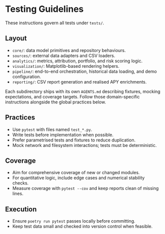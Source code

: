 # Testing Guidelines

These instructions govern all tests under `tests/`.

## Layout
- `core/`: data model primitives and repository behaviours.
- `sources/`: external data adapters and CSV loaders.
- `analytics/`: metrics, attribution, portfolio, and risk scoring logic.
- `visualization/`: Matplotlib-based rendering helpers.
- `pipeline/`: end-to-end orchestration, historical data loading, and demo configuration.
- `reporting/`: CSV report generation and realised APY enrichments.

Each subdirectory ships with its own `AGENTS.md` describing fixtures, mocking expectations, and coverage targets.
Follow those domain-specific instructions alongside the global practices below.

## Practices
- Use `pytest` with files named `test_*.py`.
- Write tests before implementation when possible.
- Prefer parametrised tests and fixtures to reduce duplication.
- Mock network and filesystem interactions; tests must be deterministic.

## Coverage
- Aim for comprehensive coverage of new or changed modules.
- For quantitative logic, include edge cases and numerical stability checks.
- Measure coverage with `pytest --cov` and keep reports clean of missing lines.

## Execution
- Ensure `poetry run pytest` passes locally before committing.
- Keep test data small and checked into version control when feasible.
